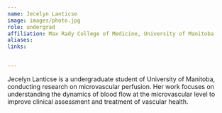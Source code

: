 ```yaml
---
name: Jecelyn Lanticse
image: images/photo.jpg
role: undergrad
affiliation: Max Rady College of Medicine, University of Manitoba
aliases:
links:


---
```


Jecelyn Lanticse is a undergraduate student of University of Manitoba, conducting research on microvascular perfusion. Her work focuses on understanding the dynamics of blood flow at the microvascular level to improve clinical assessment and treatment of vascular health. 